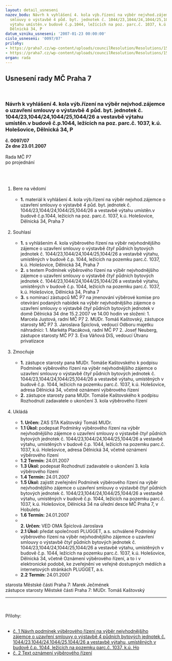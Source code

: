 ```yaml
---
layout: detail_usneseni
nazev_bodu: Návrh k vyhlášení 4. kola výb.řízení na výběr nejvhod.zájemce o uzavření
  smlouvy o výstavbě 4 půd. byt. jednotek č. 1044/23,1044/24,1044/25,1044/26 a vestavbě
  výtahu umístěn.v budově č.p.1044, ležících na poz. parc.č. 1037, k.ú. Holešovice,
  Dělnická 34, P
datum_vzniku_usneseni: '2007-01-23 00:00:00'
cislo_usneseni: '0097/07'
prilohy:
- https://praha7.cz/wp-content/uploads/councilResolution/Resolutions/15794/4-podd%c4%9blnick%c3%a1_34.doc
- https://praha7.cz/wp-content/uploads/councilResolution/Resolutions/15794/4-1_ozn%c3%a1men%c3%ad_d%c4%9blnick%c3%a1_34.doc
organ: rada
---
```

<div id="ucUsn_pList" class="usn">
	<span><h2>Usnesení rady MČ Praha 7 </h2>
<br></span><div class="standBody">
<span><h3>Návrh k vyhlášení 4. kola výb.řízení na výběr nejvhod.zájemce o uzavření smlouvy o výstavbě 4 půd. byt. jednotek č. 1044/23,1044/24,1044/25,1044/26 a vestavbě výtahu umístěn.v budově č.p.1044, ležících na poz. parc.č. 1037, k.ú. Holešovice, Dělnická 34, P</h3></span><div class="center">
		<strong>č. 0097/07</strong><br>
	</div>
<div class="center">
		<strong>Ze dne 23.01.2007</strong><br><br>
	</div>Rada MČ P7<br>po projednání<br><br><br><ol>
<br><li>Bere na vědomí<br><ul>
<br><li>
<strong>1.</strong> materiál k vyhlášení 4. kola výb.řízení na výběr nejvhod.zájemce o uzavření smlouvy o výstavbě 4 půd. byt. jednotek č. 1044/23,1044/24,1044/25,1044/26 a vestavbě výtahu umístěn.v budově č.p.1044, ležících na poz. parc.č. 1037, k.ú. Holešovice, Dělnická 34, Praha 7</li>
</ul>
<br>
</li>
<li>Souhlasí<br><ul>
<br><li>
<strong>1.</strong> s vyhlášením 4. kola výběrového řízení na výběr nejvhodnějšího zájemce o uzavření smlouvy o výstavbě čtyř půdních bytových jednotek č. 1044/23,1044/24,1044/25,1044/26 a vestavbě výtahu, umístěných v budově č.p. 1044, ležících na pozemku parc.č. 1037, k.ú. Holešovice, Dělnická 34, Praha 7<br>
</li>
<li>
<strong>2.</strong> s textem Podmínek výběrového řízení na výběr nejvhodnějšího zájemce o uzavření smlouvy o výstavbě čtyř půdních bytových jednotek č. 1044/23,1044/24,1044/25,1044/26 a vestavbě výtahu, umístěných v budově č.p. 1044, ležících na pozemku parc.č. 1037, k.ú. Holešovice, Dělnická 34, Praha 7<br>
</li>
<li>
<strong>3.</strong> s nominací zástupců MČ P7 na jmenování výběrové komise pro otevírání podaných nabídek na výběr nejvhodnějšího zájemce o uzavření smlouvy o výstavbě čtyř půdních bytových jednotek v domě Dělnická 34 dne 15.2.2007 ve 14.00 hodin ve složení: 1. Marcela Justová, radní MČ P7 2. MUDr. Tomáš Kaštovský, zástupce starosty MČ P7 3. Jaroslava Špiclová, vedoucí Odboru majetku náhradníci: 1. Markéta Placáková, radní MČ P7 2. Josef Neuberg, zástupce starosty MČ P7 3. Eva Váňová DiS, vedoucí Útvaru privatizace</li>
</ul>
<br>
</li>
<li>Zmocňuje<br><ul>
<br><li>
<strong>1.</strong> zástupce starosty pana MUDr. Tomáše Kaštovského k podpisu Podmínek výběrového řízení na výběr nejvhodnějšího zájemce o uzavření smlouvy o výstavbě čtyř půdních bytových jednotek č. 1044/23,1044/24,1044/25,1044/26 a vestavbě výtahu, umístěných v budově č.p. 1044, ležících na pozemku parc.č. 1037, k.ú. Holešovice, adresa Dělnická 34, včetně oznámení výběrového řízení<br>
</li>
<li>
<strong>2.</strong> zástupce starosty pana MUDr. Tomáše Kaštovského k podpisu Rozhodnutí zadavatele o ukončení 3. kola výběrového řízení</li>
</ul>
<br>
</li>
<li>Ukládá<br><ul>
<br><li>
<strong>1. Určen: </strong>ZAS STA Kaštovský Tomáš MUDr.<br>
</li>
<li>
<strong>1.1 Úkol: </strong>podepsat Podmínky výběrového řízení na výběr nejvhodnějšího zájemce o uzavření smlouvy o výstavbě čtyř půdních bytových jednotek č. 1044/23,1044/24,1044/25,1044/26 a vestavbě výtahu, umístěných v budově č.p. 1044, ležících na pozemku parc.č. 1037, k.ú. Holešovice, adresa Dělnická 34, včetně oznámení výběrového řízení<br>
</li>
<li>
<strong>1.2 Termín: </strong>24.01.2007<br>
</li>
<li>
<strong>1.3 Úkol: </strong>podepsat Rozhodnutí zadavatele o ukončení 3. kola výběrového řízení<br>
</li>
<li>
<strong>1.4 Termín: </strong>24.01.2007<br>
</li>
<li>
<strong>1.5 Úkol: </strong>zajistit zveřejnění Podmínek výběrového řízení na výběr nejvhodnějšího zájemce o uzavření smlouvy o výstavbě čtyř půdních bytových jednotek č. 1044/23,1044/24,1044/25,1044/26 a vestavbě výtahu, umístěných v budově č.p. 1044, ležících na pozemku parc.č. 1037, k.ú. Holešovice, Dělnická 34 na úřední desce MČ Praha 7, v Hobuletu <br>
</li>
<li>
<strong>1.6 Termín: </strong>24.01.2007<br>
</li>
<li>
<strong><br>2. Určen: </strong>VED OMA Špiclová Jaroslava<br>
</li>
<li>
<strong>2.1 Úkol: </strong>předat společnosti PLUGGET, a.s. schválené Podmínky výběrového řízení na výběr nejvhodnějšího zájemce o uzavření smlouvy o výstavbě čtyř půdních bytových jednotek č. 1044/23,1044/24,1044/25,1044/26 a vestavbě výtahu, umístěných v budově č.p. 1044, ležících na pozemku parc.č. 1037, k.ú. Holešovice, Dělnická 34, včetně Oznámení výběrového řízení, a to i v elektronické podobě, ke zveřejnění ve veřejně dostupných médiích a internetových stránkách PLUGGET, a.s.<br>
</li>
<li>
<strong>2.2 Termín: </strong>24.01.2007</li>
</ul>
</li>
</ol>starosta Městské části Praha 7: Marek Ječmének<br>zástupce starosty Městské části Praha 7: MUDr. Tomáš Kaštovský <br><hr>
<br><br>Přílohy: <br><ul>
<br><li>
<a href="/zdroj.aspx?typ=4&amp;id=11238&amp;sh=-870664290" target="_blank" title="soubor (.doc 103,5 kb)-nové okno">č. 1 Návrh podmínek výběrového řízení na výběr nejvhodnějšího zájemce o uzavření smlouvy o výstavbě 4 půdních bytových jednotek č. 1044/23,1044/24,1044/25,1044/26 a vestavbě výtahu, umístěných v budově č.p. 1044, ležících na pozemku parc.č. 1037, k.ú. Ho</a> <br>
</li>
<li>
<a href="/zdroj.aspx?typ=4&amp;id=11239&amp;sh=1959432990" target="_blank" title="soubor (.doc 25,5 kb)-nové okno">č. 2 Text oznámení výběrového řízení</a> </li>
</ul>
</div>
</div>